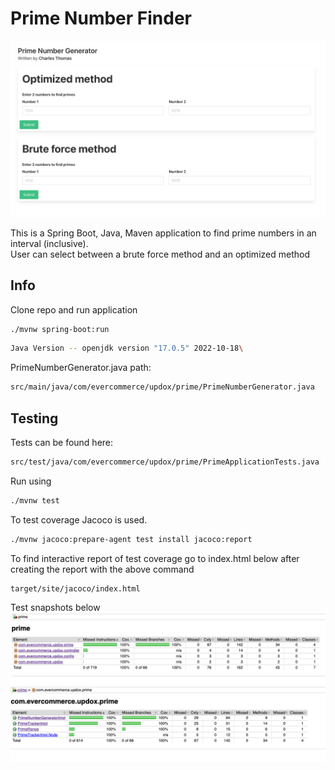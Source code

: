 # Prime Number Finder
![Error](/src/main/resources/static/img/main.png?raw=true "Main")

This is a Spring Boot, Java, Maven application to find prime numbers in an interval (inclusive).\
User can select between a brute force method and an optimized method


## Info
Clone repo and run application
```bash
./mvnw spring-boot:run
```
```bash
Java Version -- openjdk version "17.0.5" 2022-10-18\
```
PrimeNumberGenerator.java path:
```bash
src/main/java/com/evercommerce/updox/prime/PrimeNumberGenerator.java
```

## Testing
Tests can be found here:
```bash
src/test/java/com/evercommerce/updox/prime/PrimeApplicationTests.java
```
Run using
```bash
./mvnw test
```

To test coverage Jacoco is used.
```bash
./mvnw jacoco:prepare-agent test install jacoco:report
```

To find interactive report of test coverage go to index.html below after creating the report with the above command
```bash
target/site/jacoco/index.html
```

Test snapshots below\
![Error](/src/main/resources/static/img/coverage1.png?raw=true "Coverage 1")
![Error](/src/main/resources/static/img/coverage2.png?raw=true "Coverage 2")